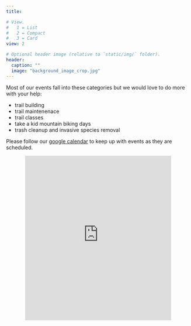 ```yaml
---
title:

# View.
#   1 = List
#   2 = Compact
#   3 = Card
view: 2

# Optional header image (relative to `static/img/` folder).
header:
  caption: ""
  image: "background_image_crop.jpg"
---
```


Most of our events fall into these categories but we would love to do more with your help:

+ trail building
+ trail maintenenace
+ trail classes
+ take a kid mountain biking days
+ trash cleanup and invasive species removal

Please follow our [google calendar](https://calendar.google.com/calendar/embed?src=sorbaathens%40gmail.com&ctz=America%2FNew_York) to keep up with events as they are scheduled.

<p style="text-align: center;"><iframe src="https://calendar.google.com/calendar/b/1/embed?height=450&amp;wkst=1&amp;bgcolor=%23ffffff&amp;ctz=America%2FNew_York&amp;src=c29yYmFhdGhlbnNAZ21haWwuY29t&amp;color=%23871111&amp;mode=AGENDA&amp;showPrint=0&amp;showDate=0&amp;showTitle=0&amp;showNav=0&amp;showCalendars=1" style="border-width:0" width="400" height="450" frameborder="0" scrolling="no"></iframe></p>
